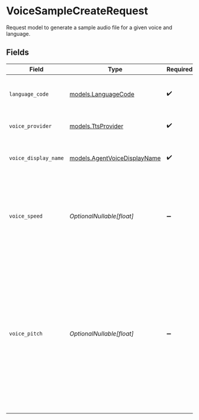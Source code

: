 # VoiceSampleCreateRequest

Request model to generate a sample audio file for a given voice and language.


## Fields

| Field                                                                                                                                                                                                                                 | Type                                                                                                                                                                                                                                  | Required                                                                                                                                                                                                                              | Description                                                                                                                                                                                                                           | Example                                                                                                                                                                                                                               |
| ------------------------------------------------------------------------------------------------------------------------------------------------------------------------------------------------------------------------------------- | ------------------------------------------------------------------------------------------------------------------------------------------------------------------------------------------------------------------------------------- | ------------------------------------------------------------------------------------------------------------------------------------------------------------------------------------------------------------------------------------- | ------------------------------------------------------------------------------------------------------------------------------------------------------------------------------------------------------------------------------------- | ------------------------------------------------------------------------------------------------------------------------------------------------------------------------------------------------------------------------------------- |
| `language_code`                                                                                                                                                                                                                       | [models.LanguageCode](../models/languagecode.md)                                                                                                                                                                                      | :heavy_check_mark:                                                                                                                                                                                                                    | BCP 47 codes of languages that Syllable supports.                                                                                                                                                                                     |                                                                                                                                                                                                                                       |
| `voice_provider`                                                                                                                                                                                                                      | [models.TtsProvider](../models/ttsprovider.md)                                                                                                                                                                                        | :heavy_check_mark:                                                                                                                                                                                                                    | TTS provider for an agent voice.                                                                                                                                                                                                      |                                                                                                                                                                                                                                       |
| `voice_display_name`                                                                                                                                                                                                                  | [models.AgentVoiceDisplayName](../models/agentvoicedisplayname.md)                                                                                                                                                                    | :heavy_check_mark:                                                                                                                                                                                                                    | Display names of voices that Syllable supports.                                                                                                                                                                                       |                                                                                                                                                                                                                                       |
| `voice_speed`                                                                                                                                                                                                                         | *OptionalNullable[float]*                                                                                                                                                                                                             | :heavy_minus_sign:                                                                                                                                                                                                                    | Speed of the voice in the range of 0.25 to 4.0 (OpenAI and Google) or 0.7 to 1.2 (ElevenLabs). Standard speed is 1.0.                                                                                                                 | 1                                                                                                                                                                                                                                     |
| `voice_pitch`                                                                                                                                                                                                                         | *OptionalNullable[float]*                                                                                                                                                                                                             | :heavy_minus_sign:                                                                                                                                                                                                                    | Pitch of the voice in the range of -20.0 to 20.0. 20 means increase 20 semitones from the original pitch. -20 means decrease 20 semitones from the original pitch. 0 means use the original pitch. Only supported for Google configs. | 0                                                                                                                                                                                                                                     |